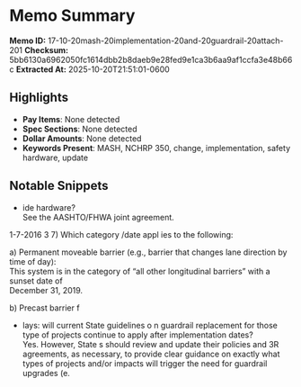 # Memo Summary

**Memo ID:** 17-10-20mash-20implementation-20and-20guardrail-20attach-201
**Checksum:** 5bb6130a6962050fc1614dbb2b8daeb9e28fed9e1ca3b6aa9af1ccfa3e48b66c
**Extracted At:** 2025-10-20T21:51:01-0600

## Highlights
- **Pay Items**: None detected
- **Spec Sections**: None detected
- **Dollar Amounts**: None detected
- **Keywords Present**: MASH, NCHRP 350, change, implementation, safety hardware, update

## Notable Snippets
- ide hardware?   
See the AASHTO/FHWA joint agreement.  
 
 
1-7-2016 
3 
 7) Which  category /date appl ies to the following:  
 
a) Permanent moveable barrier (e.g., barrier that changes lane direction by time of 
day):  
This system is in the category of “all other longitudinal barriers” with a sunset date of  
December 31, 2019.  
 
 
b) Precast barrier f
- lays: will 
current State  guidelines o n guardrail replacement for those type of projects 
continue to apply after implementation dates?  
Yes. However, State s should review and update their policies and 3R agreements, as 
necessary, to provide clear guidance on exactly what types of projects and/or impacts will 
trigger the need for guardrail upgrades (e.
